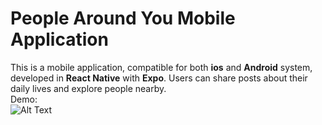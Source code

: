 # People Around You Mobile Application

This is a mobile application, compatible for both **ios** and **Android** system, developed in **React Native** with **Expo**. Users can share posts about their daily lives and explore people nearby.<br>
Demo:<br>
![Alt Text](demo.gif) 